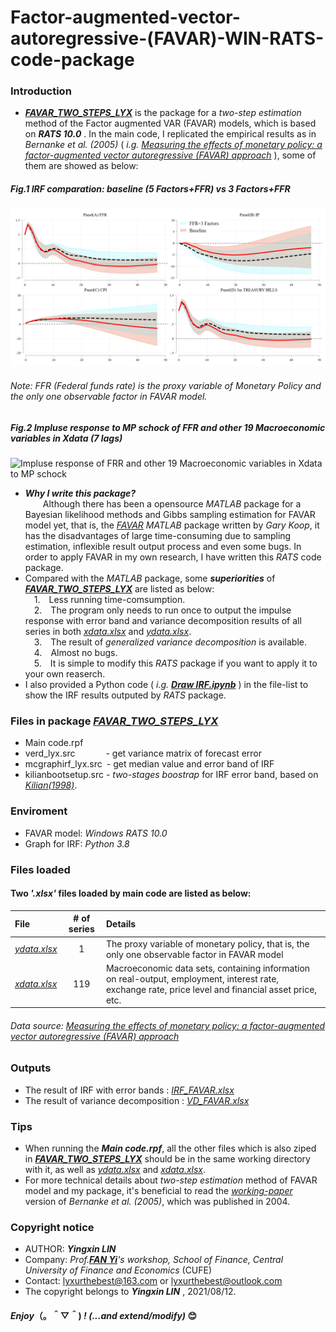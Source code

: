 # Factor-augmented-vector-autoregressive-(FAVAR)-WIN-RATS-code-package
### Introduction
- [*__FAVAR_TWO_STEPS_LYX__*](https://github.com/lyx66/Factor-augmented-vector-autoregressive-FAVAR-WINRATS-code-package-/blob/main/FAVAR_TWO_STEPS_LYX.zip) is the package for a *two-step estimation* method of the Factor augmented VAR (FAVAR) models, which is based on *__RATS 10.0__* . In the main code, I replicated the empirical results as in  *Bernanke et al. (2005)* ( *i.g. [Measuring the effects of monetary policy: a factor-augmented vector autoregressive (FAVAR) approach](https://academic.oup.com/qje/article-abstract/120/1/387/1931468?redirectedFrom=PDF&casa_token=ZkGknLUtMHwAAAAA:5EU8a8LgKVZAnpkuZ4F4zIIpy3EivyGD6ZuUKopeiPHjX9QmBabc_zysXUBBdpecMHXABLGc5IHB1A)* ), some of them are showed as below:
##### *Fig.1 IRF comparation: baseline (5 Factors+FFR) vs 3 Factors+FFR*
![IRF results comparation-baseline(5 factors) vs 3 factors](https://github.com/lyx66/Factor-augmented-vector-autoregressive-FAVAR-WINRATS-code-package-/blob/main/IRF%20results%20comparation-baseline(5%20factors)%20vs%203%20factors.png?raw=false)
###### *Note:* FFR (Federal funds rate) is the proxy variable of Monetary Policy and the only one observable factor in FAVAR model.
##### *Fig.2 Impluse response  to MP schock of FFR and other 19 Macroeconomic variables in Xdata (7 lags)*
![Impluse response of FRR and other 19 Macroeconomic variables in Xdata to MP schock](https://github.com/lyx66/Factor-augmented-vector-autoregressive-FAVAR-WINRATS-code-package-/blob/main/Impluse%20response%20of%20FFR%20and%20other%2019%20Macroeconomic%20variables%20in%20Xdata%20to%20MP%20schock.png?raw=false)
- __*Why I write this package?*__
</br>&emsp;&emsp;Although there has been a opensource *MATLAB* package for a Bayesian likelihood methods and Gibbs sampling estimation for FAVAR model yet, that is, the [*FAVAR*](https://drive.google.com/file/d/0BzOpR8T359fhOUY5bkh5dkM5bEU/view?resourcekey=0-MfpcA9LYIjBF3YsHYNiWRw) *MATLAB* package written by *Gary Koop*, it has the disadvantages of large time-consuming due to sampling estimation, inflexible result output process and even some bugs. In order to apply FAVAR in my own research, I have written this *RATS* code package.
- Compared with the *MATLAB* package, some __*superiorities*__ of [*__FAVAR_TWO_STEPS_LYX__*](https://github.com/lyx66/Factor-augmented-vector-autoregressive-FAVAR-WINRATS-code-package-/blob/main/FAVAR_TWO_STEPS_LYX.zip) are listed as below:
</br>&emsp;1.&emsp;Less running time-comsumption.
</br>&emsp;2.&emsp;The program only needs to run once to output the impulse response with error band and variance decomposition results of all series in both [*xdata.xlsx*](https://github.com/lyx66/Factor-augmented-vector-autoregressive-FAVAR-WINRATS-code-package-/blob/main/xdata.XLSX) and [*ydata.xlsx*](https://github.com/lyx66/Factor-augmented-vector-autoregressive-FAVAR-WINRATS-code-package-/blob/main/ydata.XLSX).
</br>&emsp;3.&emsp;The result of *generalized variance decomposition* is available.
</br>&emsp;4.&emsp;Almost no bugs.
</br>&emsp;5.&emsp;It is simple to modify this *RATS* package if you want to apply it to your own reaserch.
- I also provided a Python code ( *i.g.* [__*Draw IRF.ipynb*__](https://github.com/lyx66/Factor-augmented-vector-autoregressive-FAVAR-WINRATS-code-package-/blob/main/Draw%20IRF.ipynb) ) in the file-list to show the IRF results outputed by *RATS* package.
### Files in package [*__FAVAR_TWO_STEPS_LYX__*](https://github.com/lyx66/Factor-augmented-vector-autoregressive-FAVAR-WINRATS-code-package-/blob/main/FAVAR_TWO_STEPS_LYX.zip)
- Main code.rpf
- verd_lyx.src&emsp;&emsp;&emsp;&ensp;- get variance matrix of forecast error
- mcgraphirf_lyx.src&ensp;- get median value and error band of IRF
- kilianbootsetup.src - *two-stages boostrap* for IRF error band, based on [*Kilian(1998)*](https://direct.mit.edu/rest/article-abstract/80/2/218/57059).
### Enviroment
- FAVAR model: *Windows RATS 10.0*
- Graph for IRF: *Python 3.8*
### Files loaded
#### Two __*'.xlsx'*__ files loaded by main code are listed as below:
File|# of series|Details
:-|:-:|:-
[*ydata.xlsx*](https://github.com/lyx66/Factor-augmented-vector-autoregressive-FAVAR-WINRATS-code-package-/blob/main/ydata.XLSX)|1|The proxy variable of monetary policy, that is, the only one observable factor in FAVAR model
[*xdata.xlsx*](https://github.com/lyx66/Factor-augmented-vector-autoregressive-FAVAR-WINRATS-code-package-/blob/main/xdata.XLSX)|119|Macroeconomic data sets, containing information on real-output, employment, interest rate, exchange rate, price level and financial asset price, etc.
###### *Data source: [Measuring the effects of monetary policy: a factor-augmented vector autoregressive (FAVAR) approach](https://academic.oup.com/qje/article-abstract/120/1/387/1931468?redirectedFrom=PDF&casa_token=ZkGknLUtMHwAAAAA:5EU8a8LgKVZAnpkuZ4F4zIIpy3EivyGD6ZuUKopeiPHjX9QmBabc_zysXUBBdpecMHXABLGc5IHB1A)*
### Outputs
- The result of IRF with error bands   :  [*IRF_FAVAR.xlsx*](https://github.com/lyx66/Factor-augmented-vector-autoregressive-FAVAR-WINRATS-code-package-/blob/main/IRF_FAVAR.xlsx)
- The result of variance decomposition :  [*VD_FAVAR.xlsx*](https://github.com/lyx66/Factor-augmented-vector-autoregressive-FAVAR-WINRATS-code-package-/blob/main/VD_FAVAR.xlsx)
### Tips
- When running the __*Main code.rpf*__, all the other files which is also ziped in [*__FAVAR_TWO_STEPS_LYX__*](https://github.com/lyx66/Factor-augmented-vector-autoregressive-FAVAR-WINRATS-code-package-/blob/main/FAVAR_TWO_STEPS_LYX.zip) should be in the same working directory with it, as well as [*ydata.xlsx*](https://github.com/lyx66/Factor-augmented-vector-autoregressive-FAVAR-WINRATS-code-package-/blob/main/ydata.XLSX) and [*xdata.xlsx*](https://github.com/lyx66/Factor-augmented-vector-autoregressive-FAVAR-WINRATS-code-package-/blob/main/xdata.XLSX).
- For more technical details about *two-step estimation* method of FAVAR model and my package, it's beneficial to read the [*working-paper*](http://www.nber.org/papers/w10220) version of *Bernanke et al. (2005)*, which was published in 2004.
### Copyright notice
- AUTHOR: __*Yingxin LIN*__
- Company: *Prof.[__FAN Yi__](http://sf.cufe.edu.cn/info/1112/10555.htm)'s workshop, School of Finance, Central University of Finance and Economics* (CUFE)
- Contact: lyxurthebest@163.com or lyxurthebest@outlook.com
- The copyright belongs to __*Yingxin LIN*__ , 2021/08/12.
#### *Enjoy*（。＾▽＾) *! (...and extend/modify)* 😊
